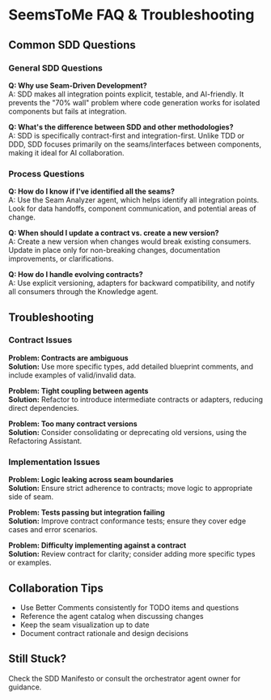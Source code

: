 # SeemsToMe FAQ & Troubleshooting

## Common SDD Questions

### General SDD Questions

**Q: Why use Seam-Driven Development?**  
A: SDD makes all integration points explicit, testable, and AI-friendly. It prevents the "70% wall" problem where code generation works for isolated components but fails at integration.

**Q: What's the difference between SDD and other methodologies?**  
A: SDD is specifically contract-first and integration-first. Unlike TDD or DDD, SDD focuses primarily on the seams/interfaces between components, making it ideal for AI collaboration.

### Process Questions

**Q: How do I know if I've identified all the seams?**  
A: Use the Seam Analyzer agent, which helps identify all integration points. Look for data handoffs, component communication, and potential areas of change.

**Q: When should I update a contract vs. create a new version?**  
A: Create a new version when changes would break existing consumers. Update in place only for non-breaking changes, documentation improvements, or clarifications.

**Q: How do I handle evolving contracts?**  
A: Use explicit versioning, adapters for backward compatibility, and notify all consumers through the Knowledge agent.

## Troubleshooting

### Contract Issues

**Problem: Contracts are ambiguous**  
**Solution:** Use more specific types, add detailed blueprint comments, and include examples of valid/invalid data.

**Problem: Tight coupling between agents**  
**Solution:** Refactor to introduce intermediate contracts or adapters, reducing direct dependencies.

**Problem: Too many contract versions**  
**Solution:** Consider consolidating or deprecating old versions, using the Refactoring Assistant.

### Implementation Issues

**Problem: Logic leaking across seam boundaries**  
**Solution:** Ensure strict adherence to contracts; move logic to appropriate side of seam.

**Problem: Tests passing but integration failing**  
**Solution:** Improve contract conformance tests; ensure they cover edge cases and error scenarios.

**Problem: Difficulty implementing against a contract**  
**Solution:** Review contract for clarity; consider adding more specific types or examples.

## Collaboration Tips

- Use Better Comments consistently for TODO items and questions
- Reference the agent catalog when discussing changes
- Keep the seam visualization up to date
- Document contract rationale and design decisions

## Still Stuck?

Check the SDD Manifesto or consult the orchestrator agent owner for guidance.
